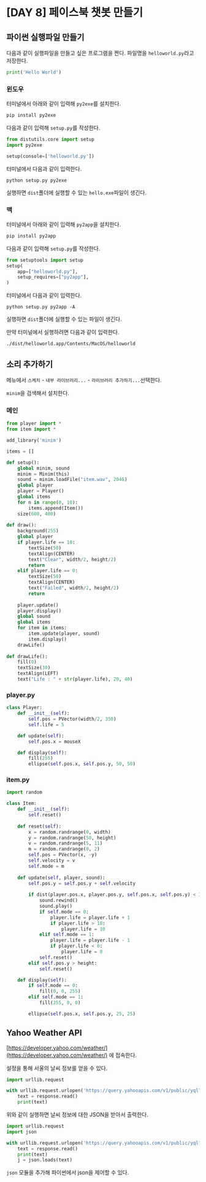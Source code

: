 # [DAY 8] 페이스북 챗봇 만들기

## 파이썬 실행파일 만들기

다음과 같이 실행파일을 만들고 싶은 프로그램을 짠다. 파일명을 `helloworld.py`라고 저장한다.

```python
print('Hello World')
```

### 윈도우

터미널에서 아래와 같이 입력해 `py2exe`를 설치한다.

```bash
pip install py2exe
```

다음과 같이 입력해 `setup.py`를 작성한다.

```python
from distutils.core import setup
import py2exe

setup(console=['helloworld.py'])
```

터미널에서 다음과 같이 입력한다.

```
python setup.py py2exe
```

실행하면 `dist`폴더에 실행할 수 있는 `hello.exe`파일이 생긴다.

### 맥

터미널에서 아래와 같이 입력해 `py2app`을 설치한다.

```bash
pip install py2app
```

다음과 같이 입력해 `setup.py`를 작성한다.

```python
from setuptools import setup
setup(
    app=["helloworld.py"],
    setup_requires=["py2app"],
)
```

터미널에서 다음과 같이 입력한다.

```undefined
python setup.py py2app -A
```

실행하면 `dist`폴더에 실행할 수 있는 파일이 생긴다.

만약 터미널에서 실행하려면 다음과 같이 입력한다.

```
./dist/helloworld.app/Contents/MacOS/helloworld
```

## 소리 추가하기

메뉴에서 `스케치` - `내부 라이브러리...` - `라이브러리 추가하기...`선택한다.

`minim`을 검색해서 설치한다. 

### 메인

```python
from player import *
from item import *

add_library('minim')

items = []

def setup():
    global minim, sound
    minim = Minim(this)
    sound = minim.loadFile("item.wav", 2048)
    global player
    player = Player()
    global items
    for n in range(0, 10):
        items.append(Item())
    size(600, 400)
    
def draw():
    background(255)
    global player
    if player.life == 10:
        textSize(50)
        textAlign(CENTER)
        text("Clear", width/2, height/2)
        return
    elif player.life == 0:
        textSize(50)
        textAlign(CENTER)
        text("Failed", width/2, height/2)
        return
    
    player.update()
    player.display()
    global sound
    global items
    for item in items:
        item.update(player, sound)
        item.display()
    drawLife()
    
def drawLife():
    fill(0)
    textSize(30)
    textAlign(LEFT)
    text("Life : " + str(player.life), 20, 40)
```

### player.py

```python
class Player:
    def __init__(self):
        self.pos = PVector(width/2, 350)
        self.life = 5

    def update(self):
        self.pos.x = mouseX

    def display(self):
        fill(255)
        ellipse(self.pos.x, self.pos.y, 50, 50)
```

### item.py

```python
import random

class Item:
    def __init__(self):        
        self.reset()
    
    def reset(self):
        x = random.randrange(0, width)
        y = random.randrange(50, height)
        v = random.randrange(5, 11)
        m = random.randrange(0, 2)
        self.pos = PVector(x, -y)
        self.velocity = v
        self.mode = m
        
    def update(self, player, sound):
        self.pos.y = self.pos.y + self.velocity
        
        if dist(player.pos.x, player.pos.y, self.pos.x, self.pos.y) < 37.5:
            sound.rewind()
            sound.play()
            if self.mode == 0:
                player.life = player.life + 1
                if player.life > 10:
                    player.life = 10
            elif self.mode == 1:
                player.life = player.life - 1
                if player.life < 0:
                    player.life = 0
            self.reset()
        elif self.pos.y > height:
            self.reset()

    def display(self):
        if self.mode == 0:
            fill(0, 0, 255)
        elif self.mode == 1:
            fill(255, 0, 0)

        ellipse(self.pos.x, self.pos.y, 25, 25)
```

## Yahoo Weather API

[https://developer.yahoo.com/weather/](https://developer.yahoo.com/weather/) 에 접속한다.

설정을 통해 서울의 날씨 정보를 얻을 수 있다.

```python
import urllib.request

with urllib.request.urlopen('https://query.yahooapis.com/v1/public/yql?q=select%20*%20from%20weather.forecast%20where%20woeid%20in%20(select%20woeid%20from%20geo.places(1)%20where%20text%3D%22seoul%2C%20ko%22)&format=json&env=store%3A%2F%2Fdatatables.org%2Falltableswithkeys') as response:
    text = response.read()
    print(text)
```

위와 같이 실행하면 날씨 정보에 대한 JSON을 받아서 출력한다.

```python
import urllib.request
import json

with urllib.request.urlopen('https://query.yahooapis.com/v1/public/yql?q=select%20*%20from%20weather.forecast%20where%20woeid%20in%20(select%20woeid%20from%20geo.places(1)%20where%20text%3D%22seoul%2C%20ko%22)&format=json&env=store%3A%2F%2Fdatatables.org%2Falltableswithkeys') as response:
    text = response.read()
    print(text)
    j = json.loads(text)
```

`json` 모듈을 추가해 파이썬에서 json을 제어할 수 있다.
